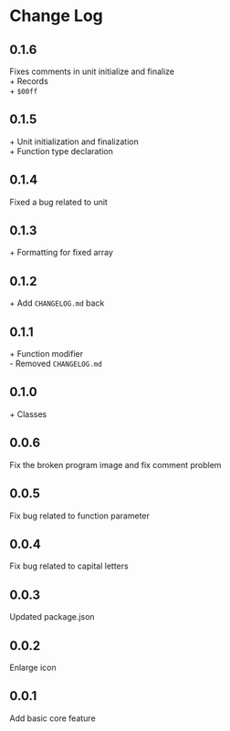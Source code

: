 # Change Log

## 0.1.6
Fixes comments in unit initialize and finalize  
\+ Records  
\+ `$00ff`  

## 0.1.5
\+ Unit initialization and finalization  
\+ Function type declaration  

## 0.1.4
Fixed a bug related to unit

## 0.1.3
\+ Formatting for fixed array

## 0.1.2
\+ Add `CHANGELOG.md` back

## 0.1.1
\+ Function modifier  
\- Removed `CHANGELOG.md`

## 0.1.0
\+ Classes

## 0.0.6
Fix the broken program image and fix comment problem

## 0.0.5
Fix bug related to function parameter

## 0.0.4
Fix bug related to capital letters

## 0.0.3
Updated package.json

## 0.0.2
Enlarge icon

## 0.0.1
Add basic core feature
